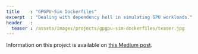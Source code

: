 ```yaml
---
title    : "GPGPU-Sim Dockerfiles"
excerpt  : "Dealing with dependency hell in simulating GPU workloads."
header   :
  teaser : /assets/images/projects/gpgpu-sim-dockerfiles/teaser.jpg
---
```


Information on this project is available on [this Medium post](https://medium.com/@jlperona/gpgpu-sim-and-machine-learning-workloads-152563e6703f).
